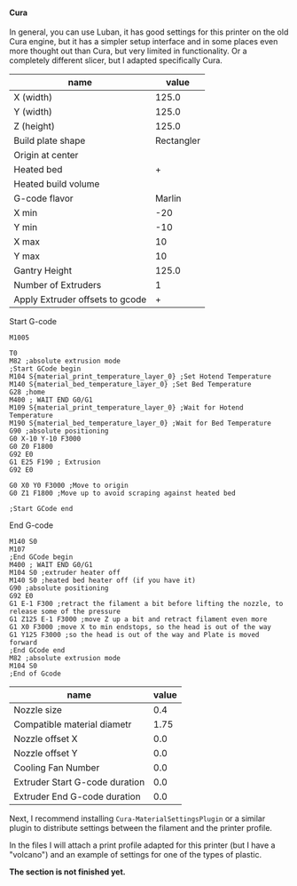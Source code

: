 #### Cura
In general, you can use Luban, it has good settings for this printer on the old Cura engine, but it has a simpler setup interface and in some places even more thought out than Cura, but very limited in functionality. Or a completely different slicer, but I adapted specifically Cura.

| name | value |
| ---- | ----- |
| X (width) | 125.0 |
| Y (width) | 125.0 |
| Z (height) | 125.0 |
| Build plate shape | Rectangler |
| Origin at center |  |
| Heated bed | + |
| Heated build volume |  |
| G-code flavor | Marlin |
| X min | -20 |
| Y min | -10 |
| X max | 10 |
| Y max | 10 |
| Gantry Height | 125.0 |
| Number of Extruders | 1 |
| Apply Extruder offsets to gcode | + |

Start G-code
```gcode
M1005

T0
M82 ;absolute extrusion mode
;Start GCode begin
M104 S{material_print_temperature_layer_0} ;Set Hotend Temperature
M140 S{material_bed_temperature_layer_0} ;Set Bed Temperature
G28 ;home
M400 ; WAIT END G0/G1
M109 S{material_print_temperature_layer_0} ;Wait for Hotend Temperature
M190 S{material_bed_temperature_layer_0} ;Wait for Bed Temperature
G90 ;absolute positioning
G0 X-10 Y-10 F3000
G0 Z0 F1800
G92 E0
G1 E25 F190 ; Extrusion
G92 E0

G0 X0 Y0 F3000 ;Move to origin
G0 Z1 F1800 ;Move up to avoid scraping against heated bed

;Start GCode end
```

End G-code
```gcode
M140 S0
M107
;End GCode begin
M400 ; WAIT END G0/G1
M104 S0 ;extruder heater off
M140 S0 ;heated bed heater off (if you have it)
G90 ;absolute positioning
G92 E0
G1 E-1 F300 ;retract the filament a bit before lifting the nozzle, to release some of the pressure
G1 Z125 E-1 F3000 ;move Z up a bit and retract filament even more
G1 X0 F3000 ;move X to min endstops, so the head is out of the way
G1 Y125 F3000 ;so the head is out of the way and Plate is moved forward
;End GCode end
M82 ;absolute extrusion mode
M104 S0
;End of Gcode
```

| name | value |
| ---- | ----- |
| Nozzle size | 0.4 |
| Compatible material diametr | 1.75 |
| Nozzle offset X | 0.0 |
| Nozzle offset Y | 0.0 |
| Cooling Fan Number | 0.0 |
| Extruder Start G-code duration | 0.0 |
| Extruder End G-code duration | 0.0 |

Next, I recommend installing `Cura-MaterialSettingsPlugin` or a similar plugin to distribute settings between the filament and the printer profile.

In the files I will attach a print profile adapted for this printer (but I have a "volcano") and an example of settings for one of the types of plastic.

<b>The section is not finished yet.</b>
